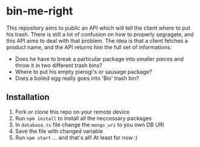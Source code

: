 # bin-me-right

This repository aims to public an API which will tell the client where to put his trash. There is still a lot of confusion on how to properly segragate, and this API aims to deal with that problem.
The idea is that a client fetches a product name, and the API returns him the full set of informations:
- Does he have to break a particular package into smaller pieces and throw it in two different trash bins?
- Where to put his empty pierogi's or sausage package?
- Does a boiled egg really goes into 'Bio' trash bin?

## Installation

1. Fork or clone this repo on your remote device
2. Run `npm install` to install all the neccessary packages
3. In `database.ts` file change the `mongo_uri` to you own DB URI
4. Save the file with changed variable
5. Run `npm start`
  ... and that's all! At least for now :)
